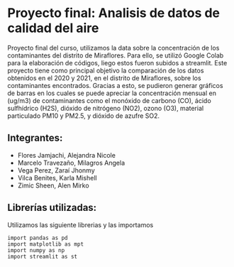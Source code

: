 # Proyecto final: Analisis de datos de calidad del aire
Proyecto final del curso, utilizamos la data sobre la concentración de los contaminantes del distrito de Miraflores. Para ello, se utilizó Google Colab para la elaboración de códigos, liego estos fueron subidos a streamlit. Este proyecto tiene como principal objetivo la comparación de los datos obtenidos en el 2020 y 2021, en el distrito de Miraflores, sobre los contaminantes encontrados. Gracias a esto, se pudieron generar gráficos de barras en los cuales se puede apreciar la concentración mensual en (ug/m3) de contaminantes como el monóxido de carbono (CO), ácido sulfhídrico (H2S), dióxido de nitrógeno (NO2), ozono (O3), material particulado PM10 y PM2.5, y dióxido de azufre SO2.



## Integrantes:
* Flores Jamjachi, Alejandra Nicole
* Marcelo Travezaño, Milagros Angela
* Vega Perez, Zaraí Jhonmy
* Vilca Benites, Karla Mishell
* Zimic Sheen, Alen Mirko

## Librerías utilizadas:
Utilizamos las siguiente librerias y las importamos

```
import pandas as pd
import matplotlib as mpt
import numpy as np
import streamlit as st
```
